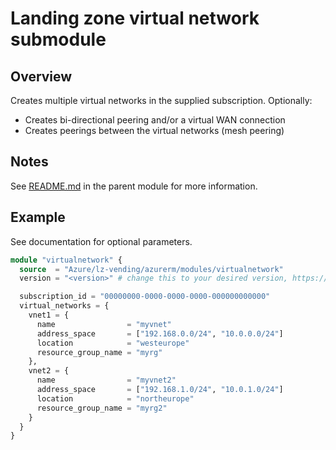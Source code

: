 # Landing zone virtual network submodule

## Overview

Creates multiple virtual networks in the supplied subscription.
Optionally:

- Creates bi-directional peering and/or a virtual WAN connection
- Creates peerings between the virtual networks (mesh peering)

## Notes

See [README.md](https://github.com/Azure/terraform-azurerm-lz-vending#readme) in the parent module for more information.

## Example

See documentation for optional parameters.

```terraform
module "virtualnetwork" {
  source  = "Azure/lz-vending/azurerm/modules/virtualnetwork"
  version = "<version>" # change this to your desired version, https://www.terraform.io/language/expressions/version-constraints

  subscription_id = "00000000-0000-0000-0000-000000000000"
  virtual_networks = {
    vnet1 = {
      name                = "myvnet"
      address_space       = ["192.168.0.0/24", "10.0.0.0/24"]
      location            = "westeurope"
      resource_group_name = "myrg"
    },
    vnet2 = {
      name                = "myvnet2"
      address_space       = ["192.168.1.0/24", "10.0.1.0/24"]
      location            = "northeurope"
      resource_group_name = "myrg2"
    }
  }
}
```

